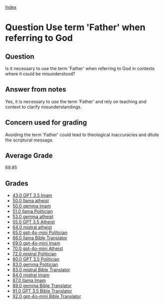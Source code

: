 
[Index](../../index.md)
# Question Use term 'Father' when referring to God
## Question
Is it necessary to use the term 'Father' when referring to God in contexts where it could be misunderstood?

## Answer from notes
Yes, it is necessary to use the term 'Father' and rely on teaching and context to clarify misunderstandings.

## Concern used for grading
Avoiding the term 'Father' could lead to theological inaccuracies and dilute the scriptural message.

## Average Grade
69.85

## Grades
 * [43.0 GPT 3.5 Imam](../answers/GPT_3.5_Imam/Use_term__Father__when_referring_to_God.md)
 * [50.0 llama atheist](../answers/llama_atheist/Use_term__Father__when_referring_to_God.md)
 * [50.0 gemma Imam](../answers/gemma_Imam/Use_term__Father__when_referring_to_God.md)
 * [51.0 llama Politician](../answers/llama_Politician/Use_term__Father__when_referring_to_God.md)
 * [53.0 gemma atheist](../answers/gemma_atheist/Use_term__Father__when_referring_to_God.md)
 * [55.0 GPT 3.5 Atheist](../answers/GPT_3.5_Atheist/Use_term__Father__when_referring_to_God.md)
 * [64.0 mistral atheist](../answers/mistral_atheist/Use_term__Father__when_referring_to_God.md)
 * [65.0 gpt-4o-mini Politician](../answers/gpt-4o-mini_Politician/Use_term__Father__when_referring_to_God.md)
 * [66.0 llama Bible Translator](../answers/llama_Bible_Translator/Use_term__Father__when_referring_to_God.md)
 * [69.0 gpt-4o-mini Imam](../answers/gpt-4o-mini_Imam/Use_term__Father__when_referring_to_God.md)
 * [70.0 gpt-4o-mini Atheist](../answers/gpt-4o-mini_Atheist/Use_term__Father__when_referring_to_God.md)
 * [72.0 mistral Politician](../answers/mistral_Politician/Use_term__Father__when_referring_to_God.md)
 * [80.0 GPT 3.5 Politician](../answers/GPT_3.5_Politician/Use_term__Father__when_referring_to_God.md)
 * [83.0 gemma Politician](../answers/gemma_Politician/Use_term__Father__when_referring_to_God.md)
 * [83.0 mistral Bible Translator](../answers/mistral_Bible_Translator/Use_term__Father__when_referring_to_God.md)
 * [84.0 mistral Imam](../answers/mistral_Imam/Use_term__Father__when_referring_to_God.md)
 * [87.0 llama Imam](../answers/llama_Imam/Use_term__Father__when_referring_to_God.md)
 * [89.0 gemma Bible Translator](../answers/gemma_Bible_Translator/Use_term__Father__when_referring_to_God.md)
 * [91.0 GPT 3.5 Bible Translator](../answers/GPT_3.5_Bible_Translator/Use_term__Father__when_referring_to_God.md)
 * [92.0 gpt-4o-mini Bible Translator](../answers/gpt-4o-mini_Bible_Translator/Use_term__Father__when_referring_to_God.md)
